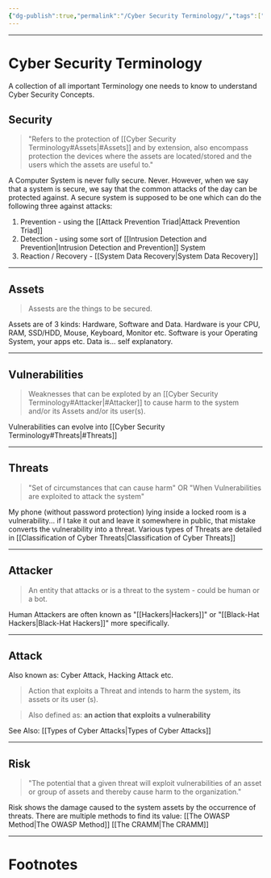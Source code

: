 ```yaml
---
{"dg-publish":true,"permalink":"/Cyber Security Terminology/","tags":["CyberSec","Academics"]}
---
```



---
# Cyber Security Terminology
A collection of all important Terminology one needs to know to understand Cyber Security Concepts.
## Security
> "Refers to the protection of [[Cyber Security Terminology#Assets\|#Assets]]  and by extension, also encompass protection the devices where the assets are located/stored and the users which the assets are useful to."

A Computer System is never fully secure. Never.
However, when we say that a system is secure, we say that the common attacks of the day can be protected against.
A secure system is supposed to be one which can do the following three against attacks:
1. Prevention - using the [[Attack Prevention Triad\|Attack Prevention Triad]]
2. Detection - using some sort of [[Intrusion Detection and Prevention\|Intrusion Detection and Prevention]] System
3. Reaction / Recovery - [[System Data Recovery\|System Data Recovery]]

---
## Assets
> Assests are the things to be secured.

Assets are of 3 kinds: Hardware, Software and Data.
Hardware is your CPU, RAM, SSD/HDD, Mouse, Keyboard, Monitor etc.
Software is your Operating System, your apps etc.
Data is... self explanatory.

---
## Vulnerabilities
> Weaknesses that can be exploted by an [[Cyber Security Terminology#Attacker\|#Attacker]] to cause harm to the system and/or its Assets and/or its user(s).

Vulnerabilities can evolve into [[Cyber Security Terminology#Threats\|#Threats]]

---
## Threats
> "Set of circumstances that can cause harm"
> OR
> "When Vulnerabilities are exploited to attack the system"

My phone (without password protection) lying inside a locked room is a vulnerability... if I take it out and leave it somewhere in public, that mistake converts the vulnerability into a threat. Various types of Threats are detailed in [[Classification of Cyber Threats\|Classification of Cyber Threats]]

---
## Attacker
> An entity that attacks or is a threat to the system - could be human or a bot.

Human Attackers are often known as "[[Hackers\|Hackers]]" or "[[Black-Hat Hackers\|Black-Hat Hackers]]" more specifically.

---
## Attack
Also known as: Cyber Attack, Hacking Attack etc.
> Action that exploits a Threat and intends to harm the system, its assets or its user (s).

> Also defined as: **an action that exploits a vulnerability**

See Also: [[Types of Cyber Attacks\|Types of Cyber Attacks]]

---
## Risk
> "The potential that a given threat will exploit vulnerabilities of an asset or group of assets and thereby cause harm to the organization."

Risk shows the damage caused to the system assets by the occurrence of threats.
There are multiple methods to find its value:
[[The OWASP Method\|The OWASP Method]]
[[The CRAMM\|The CRAMM]]

---
# Footnotes